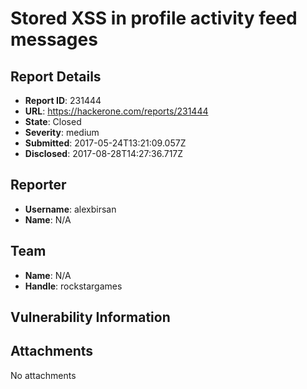# Stored XSS in profile activity feed messages

## Report Details
- **Report ID**: 231444
- **URL**: https://hackerone.com/reports/231444
- **State**: Closed
- **Severity**: medium
- **Submitted**: 2017-05-24T13:21:09.057Z
- **Disclosed**: 2017-08-28T14:27:36.717Z

## Reporter
- **Username**: alexbirsan
- **Name**: N/A

## Team
- **Name**: N/A
- **Handle**: rockstargames

## Vulnerability Information


## Attachments
No attachments
